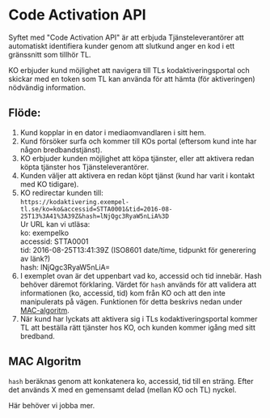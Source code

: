 # Code Activation API

Syftet med "Code Activation API" är att erbjuda Tjänsteleverantörer att automatiskt identifiera kunder genom att slutkund anger en kod i ett gränssnitt som tillhör TL.

KO erbjuder kund möjlighet att navigera till TLs kodaktiveringsportal och skickar med en token som TL kan använda för att hämta (för aktiveringen) nödvändig information.

## Flöde:

1. Kund kopplar in en dator i mediaomvandlaren i sitt hem.
2. Kund försöker surfa och kommer till KOs portal (eftersom kund inte har någon bredbandstjänst).
3. KO erbjuder kunden möjlighet att köpa tjänster, eller att aktivera redan köpta tjänster hos Tjänsteleverantörer.
4. Kunden väljer att aktivera en redan köpt tjänst (kund har varit i kontakt med KO tidigare).
5. KO redirectar kunden till:<br>
   `https://kodaktivering.exempel-tl.se/ko=ko&accessid=STTA0001&tid=2016-08-25T13%3A41%3A39Z&hash=lNjQgc3RyaW5nLiA%3D`<br>
   Ur URL kan vi utläsa:<br>
   ko: exempelko<br>
   accessid: STTA0001<br>
   tid: 2016-08-25T13:41:39Z (ISO8601 date/time, tidpunkt för generering av länk?)<br>
   hash: lNjQgc3RyaW5nLiA=
6. I exemplet ovan är det uppenbart vad ko, accessid och tid innebär. Hash behöver däremot förklaring. Värdet för `hash` används för att validera att informationen (ko, accessid, tid) kom från KO och att den inte manipulerats på vägen. Funktionen för detta beskrivs nedan under [MAC-algoritm](#mac-algoritm).
7. När kund har lyckats att aktivera sig i TLs kodaktiveringsportal kommer TL att beställa rätt tjänster hos KO, och kunden kommer igång med sitt bredband.

## MAC Algoritm<a name="mac-algoritm"></a>

`hash` beräknas genom att konkatenera ko, accessid, tid till en sträng. Efter det används X med en gemensamt delad (mellan KO och TL) nyckel.

Här behöver vi jobba mer.

